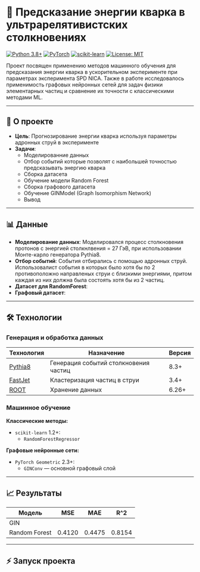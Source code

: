 # 🔬 Предсказание энергии кварка в ультрарелятивистских столкновениях

[![Python 3.8+](https://img.shields.io/badge/Python-3.8+-blue.svg)](https://www.python.org)
[![PyTorch](https://img.shields.io/badge/PyTorch-2.0+-red.svg)](https://pytorch.org)
[![scikit-learn](https://img.shields.io/badge/scikit--learn-1.2+-green.svg)](https://scikit-learn.org)
[![License: MIT](https://img.shields.io/badge/License-MIT-yellow.svg)](https://opensource.org/licenses/MIT)

Проект посвящен применению методов машинного обучения для предсказания энергии кварка в ускорительном эксперименте при параметрах эксперимента SPD NICA. Также в работе исследовалось применимость графовых нейронных сетей для задач физики элементарных частиц и сравнение их точности с классическими методами ML.

---

## 📌 О проекте
- **Цель**: Прогнозирование энергии кварка используя параметры адронных струй в эксперименте
- **Задачи**:
  - Моделированние данных
  - Отбор событий которые позволят с наибольшей точностью предсказывать энергию кварка
  - Сборка датасета
  - Обучение модели Random Forest
  - Сборка графового датасета
  - Обучение GINModel (Graph Isomorphism Network)
  - Вывод

---
## 📊 Данные
- **Моделирование данных**: Моделировался процесс столкновения протонов с энергией столкнлвения = 27 ГэВ, при использовании Монте-карло генератора Pythia8.
- **Отбор событий**: События отбирались с помощью адронных струй. Использовалист события в которых было хотя бы по 2 противоположно направленых струи с близкими энергиями, притом каждая из них должна была состоять хотя бы из 2 частиц.
- **Датасет для RandomForest**: 
- **Графовый датасет**: 

---
## 🛠 Технологии

### Генерация и обработка данных
| Технология | Назначение | Версия |
|------------|------------|--------|
| [Pythia8](https://pythia.org/) | Генерация событий столкновения частиц | 8.3+ |
| [FastJet](http://fastjet.fr/) | Кластеризация частиц в струи | 3.4+ |
| [ROOT](https://root.cern/) | Хранение данных | 6.26+ |

### Машинное обучение
**Классические методы:**
- `scikit-learn` 1.2+:
  - `RandomForestRegressor`

**Графовые нейронные сети:**
- `PyTorch Geometric` 2.3+:
  - `GINConv` — основной графовый слой



---
## 📈 Результаты

| Модель          | MSE    | MAE    | R^2    |
|-----------------|--------|--------|--------|
| GIN             |        |        |        |    
| Random Forest   | 0.4120 | 0.4475 | 0.8154 |




---
## ⚡ Запуск проекта

